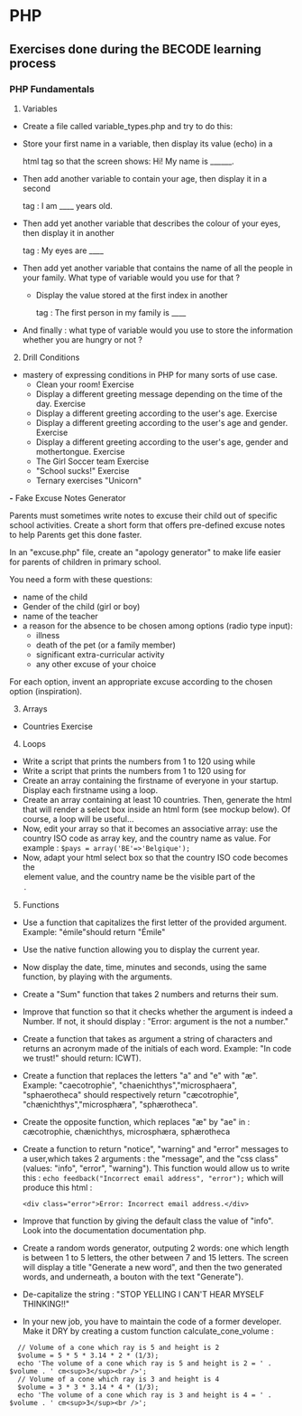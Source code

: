 # PHP
## Exercises done during the BECODE learning process

### PHP Fundamentals

1. Variables
  
  - Create a file called variable_types.php and try to do this:

  - Store your first name in a variable, then display its value (echo) in a <p> html tag so that the screen shows:
      Hi! My name is ______.

  - Then add another variable to contain your age, then display it in a second <p> tag :
      I am ____ years old.

  - Then add yet another variable that describes the colour of your eyes, then display it in another <p> tag :
      My eyes are ____

  - Then add yet another variable that contains the name of all the people in your family. What type of variable would you use for that ?
       * Display the value stored at the first index in another <p> tag :
              The first person in my family is ____

  - And finally : what type of variable would you use to store the information whether you are hungry or not ?
  
  
2. Drill Conditions

  - mastery of expressing conditions in PHP for many sorts of use case.
    * Clean your room! Exercise
    * Display a different greeting message depending on the time of the day. Exercise
    * Display a different greeting according to the user's age. Exercise
    * Display a different greeting according to the user's age and gender. Exercise
    * Display a different greeting according to the user's age, gender and mothertongue. Exercise
    * The Girl Soccer team Exercise
    * "School sucks!" Exercise
    * Ternary exercises "Unicorn"
    
**-** Fake Excuse Notes Generator

  Parents must sometimes write notes to excuse their child out of specific school activities. Create a short form that offers pre-defined excuse notes to help Parents get this done faster.

  In an "excuse.php" file, create an "apology generator" to make life easier for parents of children in primary school.

  You need a form with these questions:

  - name of the child
  - Gender of the child (girl or boy)
  - name of the teacher
  - a reason for the absence to be chosen among options (radio type input):
    * illness
    * death of the pet (or a family member)
    * significant extra-curricular activity
    * any other excuse of your choice
    
  For each option, invent an appropriate excuse according to the chosen option (inspiration).
  
3. Arrays

  - Countries Exercise
  
4. Loops
  
  - Write a script that prints the numbers from 1 to 120 using  while
  - Write a script that prints the numbers from 1 to 120 using  for
  - Create an array containing the firstname of everyone in your startup. Display each firstname using a loop.
  - Create an array containing at least 10 countries. Then, generate the html that will render a select box inside an html form (see mockup below). Of course, a loop will be useful...
  - Now, edit your array so that it becomes an associative array: use the country ISO code as array key, and the country name as value. For example :
    ```$pays = array('BE'=>'Belgique');``` 
  - Now, adapt your html select box so that the country ISO code becomes the <option> element value, and the country name be the visible part of the <option>.
  
5. Functions

  - Use a function that capitalizes the first letter of the provided argument. Example: "émile"should return "Émile"
  - Use the native function allowing you to display the current year.
  - Now display the date, time, minutes and seconds, using the same function, by playing with the arguments.
  - Create a "Sum" function that takes 2 numbers and returns their sum.
  - Improve that function so that it checks whether the argument is indeed a Number. If not, it should display : "Error: argument is the not a number."
  - Create a function that takes as argument a string of characters and returns an acronym made of the initials of each word.
        Example: "In code we trust!" should return: ICWT).
  - Create a function that replaces the letters "a" and "e" with "æ". Example: "caecotrophie", "chaenichthys","microsphaera", "sphaerotheca" should respectively return "cæcotrophie", "chænichthys","microsphæra", "sphærotheca".
  - Create the opposite function, which replaces "æ" by "ae" in : cæcotrophie, chænichthys, microsphæra, sphærotheca
  - Create a function to return "notice", "warning" and "error" messages to a user,which takes 2 arguments : the "message", and the "css class" (values: "info", "error", "warning"). This function would allow us to write this :
    ```echo feedback("Incorrect email address", "error");```
    which will produce this html :

    ```<div class="error">Error: Incorrect email address.</div>```
    
  - Improve that function by giving the default class the value of "info". Look into the documentation documentation php.
  - Create a random words generator, outputing 2 words: one which length is between 1 to 5 letters, the other between 7 and 15 letters. The screen will display a title "Generate a new word", and then the two generated words, and underneath, a bouton with the text "Generate").
  - De-capitalize the string : "STOP YELLING I CAN'T HEAR MYSELF THINKING!!"
  - In your new job, you have to maintain the code of a former developer. Make it DRY by creating a custom function calculate_cone_volume :
  ```
    // Volume of a cone which ray is 5 and height is 2 
    $volume = 5 * 5 * 3.14 * 2 * (1/3);  
    echo 'The volume of a cone which ray is 5 and height is 2 = ' . $volume . ' cm<sup>3</sup><br />';  
    // Volume of a cone which ray is 3 and height is 4  
    $volume = 3 * 3 * 3.14 * 4 * (1/3);  
    echo 'The volume of a cone which ray is 3 and height is 4 = ' . $volume . ' cm<sup>3</sup><br />';  
  ```
    
